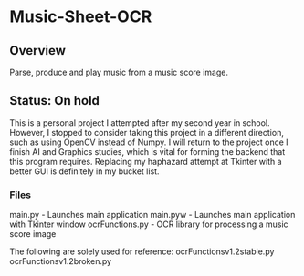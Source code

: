 # Music-Sheet-OCR
## Overview
Parse, produce and play music from a music score image.

## Status: On hold
This is a personal project I attempted after my second year in school. 
However, I stopped to consider taking this project in a different direction, such as using OpenCV instead of Numpy. I will return to the project once I finish AI and Graphics studies, which is vital for forming the backend that this program requires. Replacing my haphazard attempt at Tkinter with a better GUI is definitely in my bucket list.

### Files
main.py - Launches main application
main.pyw - Launches main application with Tkinter window
ocrFunctions.py - OCR library for processing a music score image

The following are solely used for reference:
ocrFunctionsv1.2stable.py
ocrFunctionsv1.2broken.py
